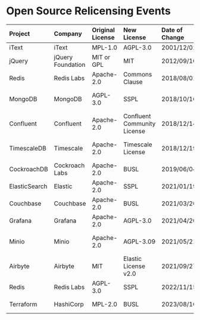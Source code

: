# Open Source Relicensing Events

|Project|Company|Original License|New License|Date of Change|URL|
|:----|:----|:----|:----|:----|:----|
|iText|iText|MPL-1.0|AGPL-3.0|2001/12/01|https://en.wikipedia.org/wiki/IText#Licensing|
|jQuery|jQuery Foundation|MIT or GPL|MIT|2012/09/10|http://blog.jquery.com/2012/09/10/jquery-licensing-changes/|
|Redis|Redis Labs|Apache-2.0|Commons Clause|2018/08/01|https://redis.com/legal/licenses|
|MongoDB|MongoDB|AGPL-3.0|SSPL|2018/10/16|https://www.mongodb.com/press/mongodb-issues-new-server-side-public-license-for-mongodb-community-server|
|Confluent|Confluent|Apache-2.0|Confluent Community License|2018/12/14|https://www.confluent.io/blog/license-changes-confluent-platform/|
|TimescaleDB|Timescale|Apache-2.0|Timescale License|2018/12/19|https://www.timescale.com/blog/how-we-are-building-an-open-source-business-a7701516a480/|
|CockroachDB|Cockroach Labs|Apache-2.0|BUSL|2019/06/04|https://www.cockroachlabs.com/blog/oss-relicensing-cockroachdb/|
|ElasticSearch|Elastic|Apache-2.0|SSPL|2021/01/19|https://www.elastic.co/blog/licensing-change|
|Couchbase|Couchbase|Apache-2.0|BUSL|2021/03/26|https://www.couchbase.com/blog/couchbase-adopts-bsl-license/|
|Grafana|Grafana|Apache-2.0|AGPL-3.0|2021/04/20|https://grafana.com/blog/2021/04/20/grafana-loki-tempo-relicensing-to-agplv3/|
|Minio|Minio|Apache-2.0|AGPL-3.09|2021/05/21|https://blog.min.io/from-open-source-to-free-and-open-source-minio-is-now-fully-licensed-under-gnu-agplv3/|
|Airbyte|Airbyte|MIT|Elastic License v2.0|2021/09/27|https://airbyte.com/blog/a-new-license-to-future-proof-the-commoditization-of-data-integration|
|Redis|Redis Labs|AGPL-3.0|SSPL|2022/11/15|https://redis.com/legal/licenses|
|Terraform|HashiCorp|MPL-2.0|BUSL|2023/08/10|https://www.hashicorp.com/blog/hashicorp-adopts-business-source-license|
